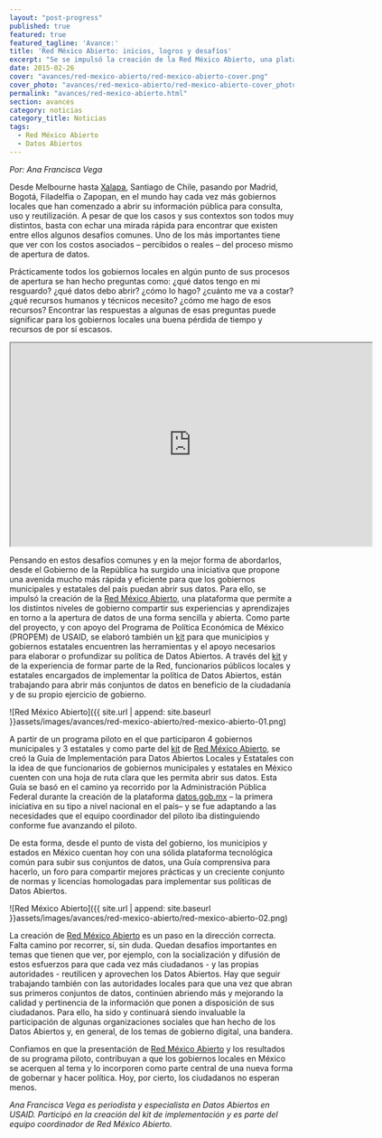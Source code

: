 ```yaml
---
layout: "post-progress"
published: true
featured: true
featured_tagline: 'Avance:'
title: 'Red México Abierto: inicios, logros y desafíos'
excerpt: "Se se impulsó la creación de la Red México Abierto, una plataforma que permite a los distintos niveles de gobierno compartir sus experiencias y aprendizajes en torno a la apertura de datos de una forma sencilla y abierta."
date: 2015-02-26
cover: "avances/red-mexico-abierto/red-mexico-abierto-cover.png"
cover_photo: "avances/red-mexico-abierto/red-mexico-abierto-cover_photo.png"
permalink: "avances/red-mexico-abierto.html"
section: avances
category: noticias
category_title: Noticias
tags: 
  - Red México Abierto
  - Datos Abiertos
---
```


*Por: Ana Francisca Vega*

Desde Melbourne hasta [Xalapa](http://mxabierto.github.io/ng-ckan/#/instituciones/ayuntamiento-de-xalapa), Santiago de Chile, pasando por Madrid, Bogotá, Filadelfia o Zapopan, en el mundo hay cada vez más gobiernos locales que han comenzado a abrir su información pública para consulta, uso y reutilización. A pesar de que los casos y sus contextos son todos muy distintos, basta con echar una mirada rápida para encontrar que existen entre ellos algunos desafíos comunes. Uno de los más importantes tiene que ver con los costos asociados – percibidos o reales – del proceso mismo de apertura de datos. 

Prácticamente todos los gobiernos locales en algún punto de sus procesos de apertura se han hecho preguntas como: ¿qué datos tengo en mi resguardo? ¿qué datos debo abrir? ¿cómo lo hago? ¿cuánto me va a costar? ¿qué recursos humanos  y técnicos necesito? ¿cómo me hago de esos recursos? Encontrar las respuestas a algunas de esas preguntas puede significar para los gobiernos locales una buena pérdida de tiempo y recursos de por sí escasos.


<iframe width="640" height="360" margin-top="60px" margin-bottom="60px" src="https://www.youtube.com/embed/S6vbBzaAUlM?rel=0&amp;controls=0&amp;showinfo=0" frameborder="40" allowfullscreen></iframe>


Pensando en estos desafíos comunes y en la mejor forma de abordarlos, desde el Gobierno de la República ha surgido una iniciativa que propone una avenida mucho más rápida y eficiente para que los gobiernos municipales y estatales del país puedan abrir sus datos. Para ello, se impulsó la creación de la [Red México Abierto](http://mxabierto.org), una plataforma que permite a los distintos niveles de gobierno compartir sus experiencias y aprendizajes en torno a la apertura de datos de una forma sencilla y abierta. Como parte del proyecto, y con apoyo del Programa de Política Económica de México (PROPEM) de USAID, se elaboró también un [kit](http://mxabierto.org/implementacion.html) para que municipios y gobiernos estatales encuentren las herramientas y el apoyo necesarios para elaborar o profundizar su política de Datos Abiertos. A través del [kit](http://mxabierto.org/implementacion.html) y de la experiencia de formar parte de la Red, funcionarios públicos locales y estatales encargados de implementar la política de Datos Abiertos, están trabajando para abrir más conjuntos de datos en beneficio de la ciudadanía y de su propio ejercicio de gobierno.

![Red México Abierto]({{ site.url | append: site.baseurl }}assets/images/avances/red-mexico-abierto/red-mexico-abierto-01.png)

A partir de un programa piloto en el que participaron 4 gobiernos municipales y 3 estatales y como parte del [kit](http://mxabierto.org/implementacion.html) de [Red México Abierto](http://mxabierto.org), se creó la Guía de Implementación para Datos Abiertos Locales y Estatales con la idea de que funcionarios de gobiernos municipales y estatales en México cuenten con una hoja de ruta clara que les permita abrir sus datos. Esta Guía se basó en el camino ya recorrido por la Administración Pública Federal durante la creación de la plataforma [datos.gob.mx](http://mxabierto.github.io/ng-ckan/#/instituciones) – la primera iniciativa en su tipo a nivel nacional en el país– y se fue adaptando a las necesidades que el equipo coordinador del piloto iba distinguiendo conforme fue avanzando el piloto. 

De esta forma, desde el punto de vista del gobierno, los municipios y estados en México cuentan hoy con una sólida plataforma tecnológica común para subir sus conjuntos de datos, una Guía comprensiva para hacerlo, un foro para compartir mejores prácticas y un creciente conjunto de normas y licencias homologadas para implementar sus políticas de Datos Abiertos.

![Red México Abierto]({{ site.url | append: site.baseurl }}assets/images/avances/red-mexico-abierto/red-mexico-abierto-02.png)

La creación de [Red México Abierto](http://mxabierto.org) es un paso en la dirección correcta. Falta camino por recorrer, sí, sin duda. Quedan desafíos importantes en temas que tienen que ver, por ejemplo, con la socialización y difusión de estos esfuerzos para que cada vez más ciudadanos - y las propias autoridades - reutilicen y aprovechen los Datos Abiertos. Hay que seguir trabajando también con las autoridades locales para que una vez que abran sus primeros conjuntos de datos, continúen abriendo más y  mejorando la calidad y pertinencia de la información que ponen a disposición de sus ciudadanos. Para ello, ha sido y continuará siendo invaluable la participación de algunas organizaciones sociales que han hecho de los Datos Abiertos y, en general, de los temas de gobierno digital, una bandera. 

Confiamos en que la presentación de [Red México Abierto](http://mxabierto.org) y los resultados de su programa piloto, contribuyan a que los gobiernos locales en México se acerquen al tema y lo incorporen como parte central de una nueva forma de gobernar y hacer política. Hoy, por cierto, los ciudadanos no esperan menos.

*Ana Francisca Vega es periodista y especialista en Datos Abiertos en USAID. Participó en la creación del kit de implementación y es parte del equipo coordinador de Red México Abierto.*




